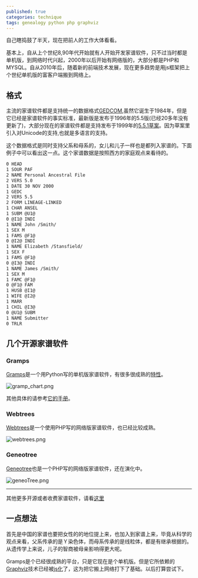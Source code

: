 ```yaml
---
published: true
categories: technique
tags: genealogy python php graphviz
---
```

自己瞎捣鼓了半天，现在把前人的工作大体看看。

基本上，自从上个世纪8,90年代开始就有人开始开发家谱软件，只不过当时都是单机版，到网络时代兴起，2000年以后开始有网络版的，大部分都是PHP和MYSQL。自从2010年后，随着新的前端技术发展，现在更多趋势是用js框架把上个世纪单机版的富客户端搬到网络上。

## 格式
主流的家谱软件都是支持统一的数据格式[GEDCOM](https://en.wikipedia.org/wiki/GEDCOM),虽然它诞生于1984年，但是它已经是家谱软件的事实标准，最新版是发布于1996年的5.5版(已经20多年没有更新了)，大部分现在的家谱软件都是支持发布于1999年的[5.5.1草案](http://wiki-en.genealogy.net/Gedcom_5.5.1)。因为草案里引入对Unicode的支持,也就是多语言的支持。

这个数据格式是同时支持父系和母系的，女儿和儿子一样也是都列入家谱的。下面例子中可以看出这一点。这个家谱数据是按照西方的家庭观点来看待的。

```txt
0 HEAD
1 SOUR PAF
2 NAME Personal Ancestral File
2 VERS 5.0
1 DATE 30 NOV 2000
1 GEDC
2 VERS 5.5
2 FORM LINEAGE-LINKED
1 CHAR ANSEL
1 SUBM @U1@
0 @I1@ INDI
1 NAME John /Smith/
1 SEX M
1 FAMS @F1@
0 @I2@ INDI
1 NAME Elizabeth /Stansfield/
1 SEX F
1 FAMS @F1@
0 @I3@ INDI
1 NAME James /Smith/
1 SEX M
1 FAMC @F1@
0 @F1@ FAM
1 HUSB @I1@
1 WIFE @I2@
1 MARR
1 CHIL @I3@
0 @U1@ SUBM
1 NAME Submitter
0 TRLR
```

## 几个开源家谱软件

### Gramps

[Gramps](https://github.com/gramps-project/gramps)是一个用Python写的单机版家谱软件，有很多很成熟的[特性](https://www.gramps-project.org/wiki/index.php?title=Features)。

![gramp_chart.png]({{site.baseurl}}/images/gramp_chart.png)

其他具体的请参考[它的手册](https://www.gramps-project.org/wiki/index.php?title=User_manual)。

### Webtrees

[Webtrees](https://github.com/fisharebest/webtrees)是一个使用PHP写的网络版家谱软件，也已经比较成熟。

![webtrees.png]({{site.baseurl}}/images/webtrees.png)

### Geneotree

[Geneotree](http://www.geneotree.com/)也是一个PHP写的网络版家谱软件，还在演化中。

![geneoTree.png]({{site.baseurl}}/images/geneoTree.png)

-----

其他更多开源或者收费家谱软件，请看[这里](https://en.wikipedia.org/wiki/Genealogy_software)


## 一点想法

首先是中国的家谱也要把女性的的地位提上来，也加入到家谱上来，毕竟从科学的观点来看，父系传承的是Ｙ染色体，而母系传承的是线粒体，都是有继承根据的。从遗传学上来说，儿子的智商被母亲影响得更大呢。

Gramps是个已经很成熟的平台，只是它现在是个单机版。但是它所依赖的[Graphviz](http://www.graphviz.org/)技术已经被[js化](https://github.com/mdaines/viz.js)了，这为把它搬上网络打下了基础。以后打算尝试下。
